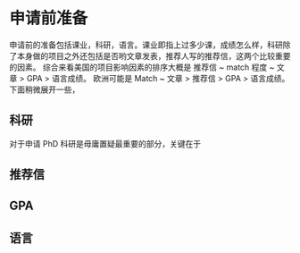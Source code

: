 # 申请前准备

申请前的准备包括课业，科研，语言。课业即指上过多少课，成绩怎么样，科研除了本身做的项目之外还包括是否哟文章发表，推荐人写的推荐信，这两个比较重要的因素。
综合来看美国的项目影响因素的排序大概是 推荐信 ~ match 程度 ~ 文章 > GPA > 语言成绩。 欧洲可能是 Match ~ 文章 > 推荐信 > GPA > 语言成绩。
下面稍微展开一些，

## 科研
对于申请 PhD 科研是毋庸置疑最重要的部分，关键在于

## 推荐信

## GPA

## 语言